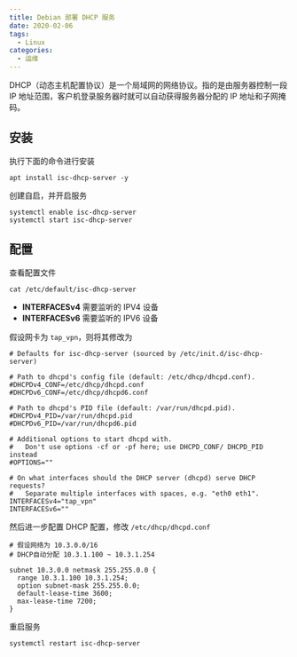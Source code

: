 ```yaml
---
title: Debian 部署 DHCP 服务
date: 2020-02-06
tags:
  - Linux
categories:
  - 运维
---
```


DHCP（动态主机配置协议）是一个局域网的网络协议。指的是由服务器控制一段 IP 地址范围，客户机登录服务器时就可以自动获得服务器分配的 IP 地址和子网掩码。

## 安装

执行下面的命令进行安装

```shell
apt install isc-dhcp-server -y
```

创建自启，并开启服务

```shell
systemctl enable isc-dhcp-server
systemctl start isc-dhcp-server
```

## 配置

查看配置文件

```shell
cat /etc/default/isc-dhcp-server
```

- **INTERFACESv4** 需要监听的 IPV4 设备
- **INTERFACESv6** 需要监听的 IPV6 设备

假设网卡为 `tap_vpn`，则将其修改为

```shell
# Defaults for isc-dhcp-server (sourced by /etc/init.d/isc-dhcp-server)

# Path to dhcpd's config file (default: /etc/dhcp/dhcpd.conf).
#DHCPDv4_CONF=/etc/dhcp/dhcpd.conf
#DHCPDv6_CONF=/etc/dhcp/dhcpd6.conf

# Path to dhcpd's PID file (default: /var/run/dhcpd.pid).
#DHCPDv4_PID=/var/run/dhcpd.pid
#DHCPDv6_PID=/var/run/dhcpd6.pid

# Additional options to start dhcpd with.
#	Don't use options -cf or -pf here; use DHCPD_CONF/ DHCPD_PID instead
#OPTIONS=""

# On what interfaces should the DHCP server (dhcpd) serve DHCP requests?
#	Separate multiple interfaces with spaces, e.g. "eth0 eth1".
INTERFACESv4="tap_vpn"
INTERFACESv6=""
```

然后进一步配置 DHCP 配置，修改 `/etc/dhcp/dhcpd.conf`

```shell
# 假设网络为 10.3.0.0/16
# DHCP自动分配 10.3.1.100 ~ 10.3.1.254

subnet 10.3.0.0 netmask 255.255.0.0 {
  range 10.3.1.100 10.3.1.254;
  option subnet-mask 255.255.0.0;
  default-lease-time 3600;
  max-lease-time 7200;
}
```

重启服务

```shell
systemctl restart isc-dhcp-server
```
